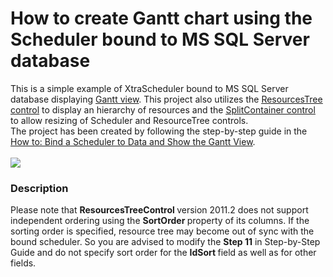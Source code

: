 # How to create Gantt chart using the Scheduler bound to MS SQL Server database


<p>This is a simple example of XtraScheduler bound to MS SQL Server database displaying <a href="http://documentation.devexpress.com/#WindowsForms/CustomDocument10698"><u>Gantt view</u></a>. This project also utilizes the <a href="http://documentation.devexpress.com/#WindowsForms/CustomDocument10685"><u>ResourcesTree control</u></a> to display an hierarchy of resources and the <a href="http://documentation.devexpress.com/#WindowsForms/clsDevExpressXtraEditorsSplitContainerControltopic"><u>SplitContainer control</u></a> to allow resizing of Scheduler and ResourceTree controls.<br> The project has been created by following the step-by-step guide in the <a href="http://documentation.devexpress.com/#WindowsForms/CustomDocument10699"><u>How to: Bind a Scheduler to Data and Show the Gantt View</u></a>.<br><br><img src="https://raw.githubusercontent.com/DevExpress-Examples/how-to-create-gantt-chart-using-the-scheduler-bound-to-ms-sql-server-database-e3574/11.2.5+/media/35cef863-5b49-11e7-80c0-00155d624807.png"></p>


<h3>Description</h3>

<p>Please note that <strong>ResourcesTreeControl </strong>version 2011.2 does not support independent ordering using the <strong>SortOrder </strong>property of its columns. If the sorting order is specified, resource tree may become out of sync with the bound scheduler. So you are advised to modify the <strong>Step 11</strong>  in Step-by-Step Guide and do not specify sort order for the <strong>IdSort </strong>field as well as for other fields.</p>

<br/>


